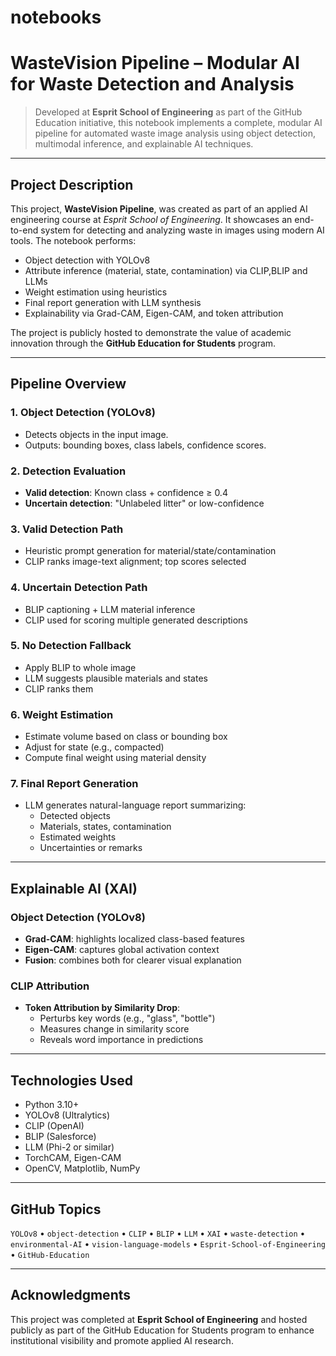 # notebooks
# WasteVision Pipeline – Modular AI for Waste Detection and Analysis

> Developed at **Esprit School of Engineering** as part of the GitHub Education initiative, this notebook implements a complete, modular AI pipeline for automated waste image analysis using object detection, multimodal inference, and explainable AI techniques.

---

## Project Description

This project, **WasteVision Pipeline**, was created as part of an applied AI engineering course at _Esprit School of Engineering_. It showcases an end-to-end system for detecting and analyzing waste in images using modern AI tools. The notebook performs:
- Object detection with YOLOv8
- Attribute inference (material, state, contamination) via CLIP,BLIP and LLMs
- Weight estimation using heuristics
- Final report generation with LLM synthesis
- Explainability via Grad-CAM, Eigen-CAM, and token attribution

The project is publicly hosted to demonstrate the value of academic innovation through the **GitHub Education for Students** program.

---

## Pipeline Overview

### 1. **Object Detection (YOLOv8)**
- Detects objects in the input image.
- Outputs: bounding boxes, class labels, confidence scores.

### 2. **Detection Evaluation**
- **Valid detection**: Known class + confidence ≥ 0.4
- **Uncertain detection**: "Unlabeled litter" or low-confidence

### 3. **Valid Detection Path**
- Heuristic prompt generation for material/state/contamination
- CLIP ranks image-text alignment; top scores selected

### 4. **Uncertain Detection Path**
- BLIP captioning + LLM material inference
- CLIP used for scoring multiple generated descriptions

### 5. **No Detection Fallback**
- Apply BLIP to whole image
- LLM suggests plausible materials and states
- CLIP ranks them

### 6. **Weight Estimation**
- Estimate volume based on class or bounding box
- Adjust for state (e.g., compacted)
- Compute final weight using material density

### 7. **Final Report Generation**
- LLM generates natural-language report summarizing:
  - Detected objects
  - Materials, states, contamination
  - Estimated weights
  - Uncertainties or remarks

---

## Explainable AI (XAI)

### Object Detection (YOLOv8)
- **Grad-CAM**: highlights localized class-based features
- **Eigen-CAM**: captures global activation context
- **Fusion**: combines both for clearer visual explanation

### CLIP Attribution
- **Token Attribution by Similarity Drop**:
  - Perturbs key words (e.g., "glass", "bottle")
  - Measures change in similarity score
  - Reveals word importance in predictions

---

## Technologies Used

- Python 3.10+
- YOLOv8 (Ultralytics)
- CLIP (OpenAI)
- BLIP (Salesforce)
- LLM (Phi-2 or similar)
- TorchCAM, Eigen-CAM
- OpenCV, Matplotlib, NumPy

---

## GitHub Topics

`YOLOv8` • `object-detection` • `CLIP` • `BLIP` • `LLM` • `XAI` • `waste-detection` • `environmental-AI` • `vision-language-models` • `Esprit-School-of-Engineering` • `GitHub-Education`

---

## Acknowledgments

This project was completed at **Esprit School of Engineering** and hosted publicly as part of the GitHub Education for Students program to enhance institutional visibility and promote applied AI research.
